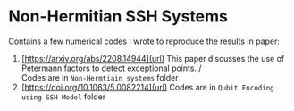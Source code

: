 # Non-Hermitian SSH Systems
Contains a few numerical codes I wrote to reproduce the results in paper: 
1) [https://arxiv.org/abs/2208.14944](url) This paper discusses the use of Petermann factors to detect exceptional points. / <br /> Codes are in `Non-Hermtiain systems` folder 
2) [https://doi.org/10.1063/5.0082214](url) Codes are in `Qubit Encoding using SSH Model` folder
